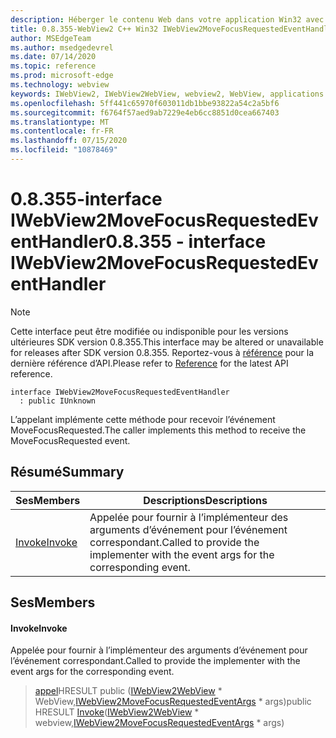 ```yaml
---
description: Héberger le contenu Web dans votre application Win32 avec le contrôle Microsoft Edge WebView2
title: 0.8.355-WebView2 C++ Win32 IWebView2MoveFocusRequestedEventHandler
author: MSEdgeTeam
ms.author: msedgedevrel
ms.date: 07/14/2020
ms.topic: reference
ms.prod: microsoft-edge
ms.technology: webview
keywords: IWebView2, IWebView2WebView, webview2, WebView, applications Win32, Win32, Edge
ms.openlocfilehash: 5ff441c65970f603011db1bbe93822a54c2a5bf6
ms.sourcegitcommit: f6764f57aed9ab7229e4eb6cc8851d0cea667403
ms.translationtype: MT
ms.contentlocale: fr-FR
ms.lasthandoff: 07/15/2020
ms.locfileid: "10878469"
---
```

# <span data-ttu-id="b6209-104">0.8.355-interface IWebView2MoveFocusRequestedEventHandler</span><span class="sxs-lookup"><span data-stu-id="b6209-104">0.8.355 - interface IWebView2MoveFocusRequestedEventHandler</span></span> 

> [!NOTE]
> <span data-ttu-id="b6209-105">Cette interface peut être modifiée ou indisponible pour les versions ultérieures SDK version 0.8.355.</span><span class="sxs-lookup"><span data-stu-id="b6209-105">This interface may be altered or unavailable for releases after SDK version 0.8.355.</span></span> <span data-ttu-id="b6209-106">Reportez-vous à [référence](../../../webview2-api-reference.md) pour la dernière référence d’API.</span><span class="sxs-lookup"><span data-stu-id="b6209-106">Please refer to [Reference](../../../webview2-api-reference.md) for the latest API reference.</span></span>

```
interface IWebView2MoveFocusRequestedEventHandler
  : public IUnknown
```

<span data-ttu-id="b6209-107">L’appelant implémente cette méthode pour recevoir l’événement MoveFocusRequested.</span><span class="sxs-lookup"><span data-stu-id="b6209-107">The caller implements this method to receive the MoveFocusRequested event.</span></span>

## <span data-ttu-id="b6209-108">Résumé</span><span class="sxs-lookup"><span data-stu-id="b6209-108">Summary</span></span>

 <span data-ttu-id="b6209-109">Ses</span><span class="sxs-lookup"><span data-stu-id="b6209-109">Members</span></span>                        | <span data-ttu-id="b6209-110">Descriptions</span><span class="sxs-lookup"><span data-stu-id="b6209-110">Descriptions</span></span>
--------------------------------|---------------------------------------------
[<span data-ttu-id="b6209-111">Invoke</span><span class="sxs-lookup"><span data-stu-id="b6209-111">Invoke</span></span>](#invoke) | <span data-ttu-id="b6209-112">Appelée pour fournir à l’implémenteur des arguments d’événement pour l’événement correspondant.</span><span class="sxs-lookup"><span data-stu-id="b6209-112">Called to provide the implementer with the event args for the corresponding event.</span></span>

## <span data-ttu-id="b6209-113">Ses</span><span class="sxs-lookup"><span data-stu-id="b6209-113">Members</span></span>

#### <span data-ttu-id="b6209-114">Invoke</span><span class="sxs-lookup"><span data-stu-id="b6209-114">Invoke</span></span> 

<span data-ttu-id="b6209-115">Appelée pour fournir à l’implémenteur des arguments d’événement pour l’événement correspondant.</span><span class="sxs-lookup"><span data-stu-id="b6209-115">Called to provide the implementer with the event args for the corresponding event.</span></span>

> <span data-ttu-id="b6209-116">[appel](#invoke)HRESULT public ([IWebView2WebView](IWebView2WebView.md) \* WebView,[IWebView2MoveFocusRequestedEventArgs](IWebView2MoveFocusRequestedEventArgs.md) \* args)</span><span class="sxs-lookup"><span data-stu-id="b6209-116">public HRESULT [Invoke](#invoke)([IWebView2WebView](IWebView2WebView.md) \* webview,[IWebView2MoveFocusRequestedEventArgs](IWebView2MoveFocusRequestedEventArgs.md) \* args)</span></span>

